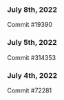 ### July 8th, 2022

Commit #19390

### July 5th, 2022

Commit #314353


### July 4th, 2022

Commit #72281
